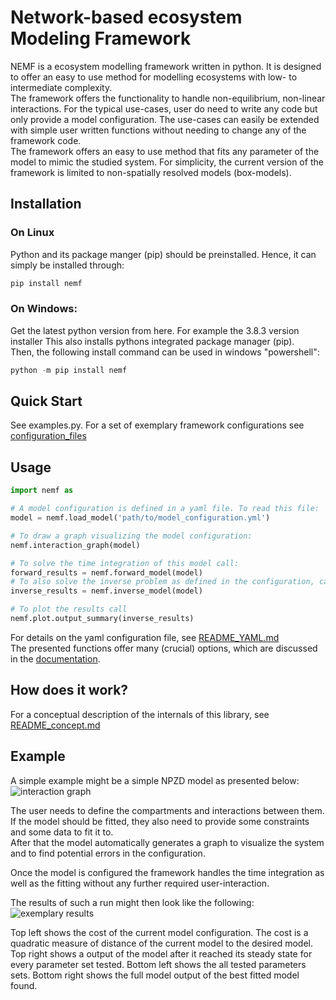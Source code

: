 # Network-based ecosystem Modeling Framework

NEMF is a ecosystem modelling framework written in python.
It is designed to offer an easy to use method for modelling ecosystems with low- to intermediate complexity.  
The framework offers the functionality to handle non-equilibrium, non-linear interactions.
For the typical use-cases, user do need to write any code but only provide a model configuration.
The use-cases can easily be extended with simple user written functions without needing to change any of the framework code.  
The framework offers an easy to use method that fits any parameter of the model to mimic the studied system.
For simplicity, the current version of the framework is limited to non-spatially resolved models (box-models).


## Installation

### On Linux
Python and its package manger (pip) should be preinstalled.
Hence, it can simply be installed through:
``` bash
pip install nemf
```

### On Windows:
Get the latest python version from here.
For example the 3.8.3 version installer
This also installs pythons integrated package manager (pip).  
Then, the following install command can be used in windows "powershell":
``` powershell
python -m pip install nemf
```

## Quick Start

See examples.py. For a set of exemplary framework configurations see [configuration_files](configuration_files/)


## Usage


``` python
import nemf as 

# A model configuration is defined in a yaml file. To read this file:
model = nemf.load_model('path/to/model_configuration.yml')

# To draw a graph visualizing the model configuration:
nemf.interaction_graph(model)

# To solve the time integration of this model call:
forward_results = nemf.forward_model(model)
# To also solve the inverse problem as defined in the configuration, call:
inverse_results = nemf.inverse_model(model)

# To plot the results call 
nemf.plot.output_summary(inverse_results)
```

For details on the yaml configuration file, see [README_YAML.md](README_YAML.md)  
The presented functions offer many (crucial) options, which are discussed in the [documentation](doc/index.md).


## How does it work?

For a conceptual description of the internals of this library, see [README_concept.md](README_concept.md)


## Example

A simple example might be a simple NPZD model as presented below:
![interaction graph](doc/figures/network_diagram.svg "Exemplary interaction graph")

The user needs to define the compartments and interactions between them.
If the model should be fitted, they also need to provide some constraints and some data to fit it to.  
After that the model automatically generates a graph to visualize the system and to find potential errors in the configuration.

Once the model is configured the framework handles the time integration as well as the fitting without any further required user-interaction.


The results of such a run might then look like the following:
![exemplary results](doc/figures/exemplary_results.svg "exemplary fit results")

Top left shows the cost of the current model configuration. The cost is a quadratic measure of distance of the current model to the desired model.
Top right shows a output of the model after it reached its steady state for every parameter set tested.
Bottom left shows the all tested parameters sets.
Bottom right shows the full model output of the best fitted model found.